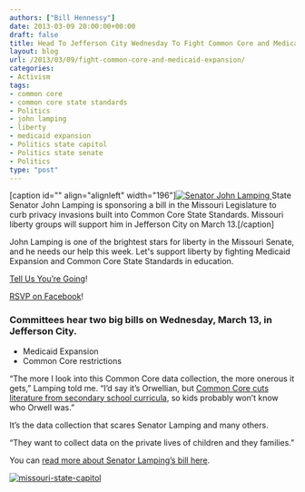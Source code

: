 ```yaml
---
authors: ["Bill Hennessy"]
date: 2013-03-09 20:00:00+00:00
draft: false
title: Head To Jefferson City Wednesday To Fight Common Core and Medicaid Expansion
layout: blog
url: /2013/03/09/fight-common-core-and-medicaid-expansion/
categories:
- Activism
tags:
- common core
- common core state standards
- Politics
- john lamping
- liberty
- medicaid expansion
- Politics state capitol
- Politics state senate
- Politics
type: "post"
---
```


[caption id="" align="alignleft" width="196"][![Senator John Lamping](https://hennessysview.com/wp-content/uploads/2013/03/JohnLamping_thumb.jpg)
](https://hennessysview.com/wp-content/uploads/2013/03/JohnLamping.jpg) State Senator John Lamping is sponsoring a bill in the Missouri Legislature to curb privacy invasions built into Common Core State Standards. Missouri liberty groups will support him in Jefferson City on March 13.[/caption]

John Lamping is one of the brightest stars for liberty in the Missouri Senate, and he needs our help this week. Let's support liberty by fighting Medicaid Expansion and Common Core State Standards in education.

[Tell Us You’re Going](https://stlouisteaparty.com/event/fight-common-core-and-medicaid-expansion-on-wednesday/)!

[RSVP on Facebook](https://www.facebook.com/events/567840323227067/)!


### Committees hear two big bills on Wednesday, March 13, in Jefferson City.





  * Medicaid Expansion
  * Common Core restrictions

“The more I look into this Common Core data collection, the more onerous it gets,” Lamping told me. “I’d say it’s Orwellian, but [Common Core cuts literature from secondary school curricula](https://hennessysview.com/2012/12/11/american-schools-replace-great-fiction-with-government-propaganda/), so kids probably won’t know who Orwell was.”

It’s the data collection that scares Senator Lamping and many others.

“They want to collect data on the private lives of children and they families.”

You can [read more about Senator Lamping’s bill here](https://ozarksfirst.com/fulltext?nxd_id=777862).

[![missouri-state-capitol](https://hennessysview.com/wp-content/uploads/2013/03/missouri-state-capitol_thumb.jpg)
](https://hennessysview.com/wp-content/uploads/2013/03/missouri-state-capitol.jpg)
